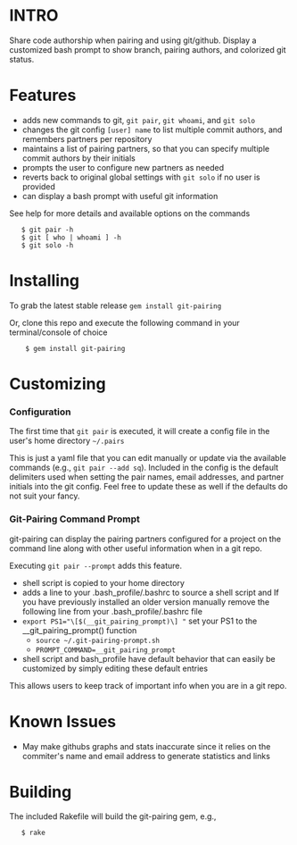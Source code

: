 # INTRO 

Share code authorship when pairing and using git/github.  Display a
customized bash prompt to show branch, pairing authors, and colorized
git status.

# Features

* adds new commands to git, `git pair`, `git whoami`, and `git solo`
* changes the git config `[user] name` to list multiple commit authors, and remembers partners per repository
* maintains a list of pairing partners, so that you can specify multiple commit authors by their initials
* prompts the user to configure new partners as needed
* reverts back to original global settings with `git solo` if no user is provided
* can display a bash prompt with useful git information

See help for more details and available options on the commands

```
   $ git pair -h
   $ git [ who | whoami ] -h
   $ git solo -h
```

# Installing

To grab the latest stable release `gem install git-pairing`

Or, clone this repo and execute the following command in your
terminal/console of choice

```
    $ gem install git-pairing 
```

# Customizing

### Configuration

The first time that `git pair` is executed, it will create a config file
in the user's home directory `~/.pairs`

This is just a yaml file that you can edit manually or update via the
available commands (e.g., `git pair --add sq`).  Included in the config is
the default delimiters used when setting the pair names, email
addresses, and partner initials
into the git config.  Feel free to update these as well if the defaults
do not suit your fancy.

### Git-Pairing Command Prompt

git-pairing can display the pairing partners configured for a project on the
command line along with other useful information when in a git repo.

Executing `git pair --prompt` adds this feature.
* shell script is copied to your home directory
* adds a line to your .bash_profile/.bashrc to source a shell script and
If you have previously installed an older version manually remove the following line from your .bash_profile/.bashrc file
* `export PS1="\[$(__git_pairing_prompt)\] "`
set your PS1 to the __git_pairing_prompt() function
  * `source ~/.git-pairing-prompt.sh` 
  * `PROMPT_COMMAND=__git_pairing_prompt`
* shell script and bash_profile have default behavior that can easily be
customized by simply editing these default entries

This allows users to keep track of important info when you are in a git repo.

# Known Issues

* May make githubs graphs and stats inaccurate since it relies on the commiter's 
name and email address to generate statistics and links

# Building

The included Rakefile will build the git-pairing gem, e.g.,

```
   $ rake
```

